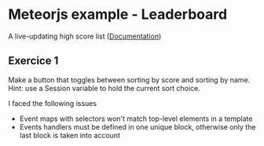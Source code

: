 # Meteorjs example - Leaderboard

  A live-updating high score list ([Documentation](http://meteor.com/examples/leaderboard))

## Exercice 1

Make a button that toggles between sorting by score and sorting by name. Hint: use a Session variable to hold the current sort choice.

I faced the following issues
- Event maps with selectors won't match top-level elements in a template
- Events handlers must be defined in one unique block, otherwise only the last block is taken into account
    